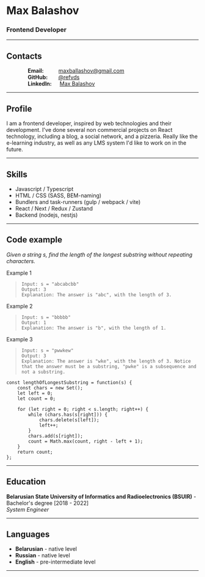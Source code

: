 # Max Balashov

### Frontend Developer

---

## **Contacts**

&emsp;&emsp;&emsp;&emsp;**Email:** &emsp;&ensp;&emsp;maxballashov@gmail.com  
&emsp;&emsp;&emsp;&emsp;**GitHub:**&emsp;&emsp;[@refvds](https://github.com/refvds)  
&emsp;&emsp;&emsp;&emsp;**LinkedIn:**&emsp;&ensp;[Max Balashov](https://www.linkedin.com/in/max-balashov/)

---

## **Profile**

I am a frontend developer, inspired
by web technologies and their development. I've done several non commercial projects on React technology, including a blog, a social network, and a pizzeria. Really like the e-learning industry, as well as any LMS system I'd like to work on in the future.

---

## **Skills**

- Javascript / Typescript
- HTML / CSS (SASS, BEM-naming)
- Bundlers and task-runners (gulp / webpack / vite)
- React / Next / Redux / Zustand
- Backend (nodejs, nestjs)

---

## **Code example**

_Given a string s, find the length of the longest
substring
without repeating characters._

Example 1

> `Input: s = "abcabcbb"` \
>  `Output: 3` \
>  `Explanation: The answer is "abc", with the length of 3.`

Example 2

> `Input: s = "bbbbb"` \
>  `Output: 1` \
>  `Explanation: The answer is "b", with the length of 1.`

Example 3

> `Input: s = "pwwkew"` \
>  `Output: 3` \
>  `Explanation: The answer is "wke", with the length of 3.
Notice that the answer must be a substring, "pwke" is a subsequence and not a substring.`

```
const lengthOfLongestSubstring = function(s) {
    const chars = new Set();
    let left = 0;
    let count = 0;

    for (let right = 0; right < s.length; right++) {
        while (chars.has(s[right])) {
            chars.delete(s[left]);
            left++;
        }
        chars.add(s[right]);
        count = Math.max(count, right - left + 1);
    }
    return count;
};
```

---

## **Education**

**Belarusian State University of Informatics and Radioelectronics (BSUIR)** - Bachelor's degree [2018 - 2022]  
_System Engineer_

---

## **Languages**

- **Belarusian** - native level
- **Russian** - native level
- **English** - pre-intermediate level

---

